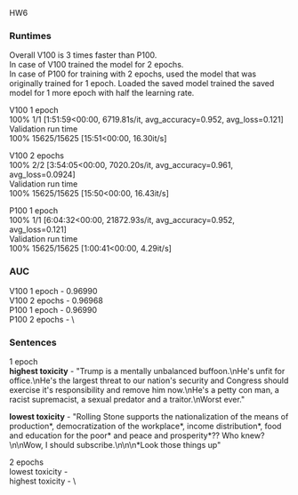 HW6

### Runtimes

Overall V100 is 3 times faster than P100.\
In case of V100 trained the model for 2 epochs.\
In case of P100 for training with 2 epochs, used the model that was originally trained for 1 epoch. Loaded the saved model trained the saved model for 1 more epoch with half the learning rate.


V100 1 epoch \
100% 1/1 [1:51:59<00:00, 6719.81s/it, avg_accuracy=0.952, avg_loss=0.121] \
Validation run time \
100% 15625/15625 [15:51<00:00, 16.30it/s]

V100 2 epochs \
100% 2/2 [3:54:05<00:00, 7020.20s/it, avg_accuracy=0.961, avg_loss=0.0924] \
Validation run time \
100% 15625/15625 [15:50<00:00, 16.43it/s]

P100 1 epoch \
100% 1/1 [6:04:32<00:00, 21872.93s/it, avg_accuracy=0.952, avg_loss=0.121] \
Validation run time \
100% 15625/15625 [1:00:41<00:00, 4.29it/s]



### AUC
V100 1 epoch - 0.96990 \
V100 2 epochs - 0.96968 \
P100 1 epoch - 0.96990 \
P100 2 epochs - \

### Sentences

1 epoch \
**highest toxicity** - "Trump is a mentally unbalanced buffoon.\nHe's unfit for office.\nHe's the largest threat to our nation's security and Congress should exercise it's responsibility and remove him now.\nHe's a petty con man, a racist supremacist, a sexual predator and a traitor.\nWorst ever."

**lowest toxicity** - "Rolling Stone supports the nationalization of the means of production*, democratization of the workplace*, income distribution*, food and education for the poor* and peace and prosperity*??  Who knew?\n\nWow, I should subscribe.\n\n\n*Look those things up"

2 epochs \
lowest toxicity - \
highest toxicity - \




